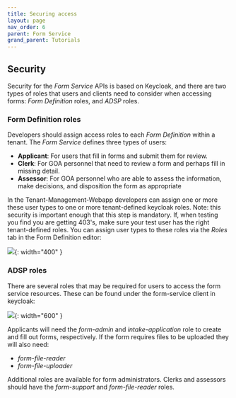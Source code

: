 ```yaml
---
title: Securing access
layout: page
nav_order: 6
parent: Form Service
grand_parent: Tutorials
---
```


## Security

Security for the _Form Service_ APIs is based on Keycloak, and there are two types of roles that users and clients need to consider when accessing forms: _Form Definition_ roles, and _ADSP_ roles.

### Form Definition roles

Developers should assign access roles to each _Form Definition_ within a tenant. The _Form Service_ defines three types of users:

- **Applicant**: For users that fill in forms and submit them for review.
- **Clerk**: For GOA personnel that need to review a form and perhaps fill in missing detail.
- **Assessor**: For GOA personnel who are able to assess the information, make decisions, and disposition the form as appropriate

In the Tenant-Management-Webapp developers can assign one or more these user types to one or more tenant-defined keycloak roles. Note: this security is important enough that this step is mandatory. If, when testing you find you are getting 403's, make sure your test user has the right tenant-defined roles. You can assign user types to these roles via the _Roles_ tab in the Form Definition editor:

![](/adsp-monorepo/assets/form-service/userRoles.png){: width="400" }

### ADSP roles

There are several roles that may be required for users to access the form service resources. These can be found under the form-service client in keycloak:

![](/adsp-monorepo/assets/form-service/form-service-roles.png){: width="600" }

Applicants will need the _form-admin_ and _intake-application_ role to create and fill out forms, respectively. If the form requires files to be uploaded they will also need:

- _form-file-reader_
- _form-file-uploader_

Additional roles are available for form administrators. Clerks and assessors should have the _form-support_ and _form-file-reader_ roles.
